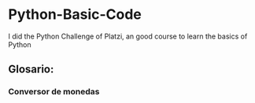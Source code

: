 # Python-Basic-Code
I did the Python Challenge of Platzi, an good course to learn the basics of Python

## Glosario:
### Conversor de monedas

